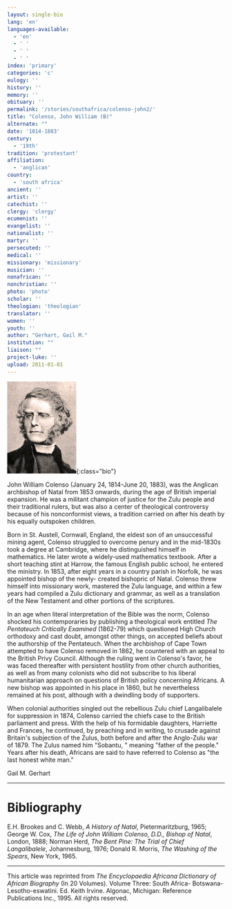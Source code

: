 ```yaml
---
layout: single-bio
lang: 'en'
languages-available:
  - 'en'
  - ' '
  - ' '
  - ' '
index: 'primary'
categories: 'c'
eulogy: ''
history: ''
memory: ''
obituary: ''
permalink: '/stories/southafrica/colenso-john2/'
title: "Colenso, John William (B)"
alternate: ""
date: '1814-1883'
century:
  - '19th'
tradition: 'protestant'
affiliation:
  - 'anglican'
country:
  - 'south africa'
ancient: ''
artist: ''
catechist: ''
clergy: 'clergy'
ecumenist: ''
evangelist: ''
nationalist: ''
martyr: ''
persecuted: ''
medical: ''
missionary: 'missionary'
musician: ''
nonafrican: ''
nonchristian: ''
photo: 'photo'
scholar: ''
theologian: 'theologian'
translator: ''
women: ''
youth: ''
author: "Gerhart, Gail M."
institution: ""
liaison: ""
project-luke: ''
upload: 2011-01-01
---
```


![John Colenso](/images/bio-pics/southafrica/colenso-john2/colenso.jpg){:class="bio"}

John William Colenso (January 24, 1814-June 20, 1883), was the Anglican archbishop of Natal from 1853 onwards, during the age of British imperial expansion. He was a militant champion of justice for the Zulu people and their traditional rulers, but was also a center of theological controversy because of his nonconformist views, a tradition carried on after his death by his equally outspoken children.

Born in St. Austell, Cornwall, England, the eldest son of an unsuccessful mining agent, Colenso struggled to overcome penury and in the mid-1830s took a degree at Cambridge, where he distinguished himself in mathematics. He later wrote a widely-used mathematics textbook. After a short teaching stint at Harrow, the famous English public school, he entered the ministry. In 1853, after eight years in a country parish in Norfolk, he was appointed bishop of the newly- created bishopric of Natal. Colenso threw himself into missionary work, mastered the Zulu language, and within a few years had compiled a Zulu dictionary and grammar, as well as a translation of the New Testament and other portions of the scriptures.

In an age when literal interpretation of the Bible was the norm, Colenso shocked his contemporaries by publishing a theological work entitled *The Pentateuch Critically Examined* (1862-79) which questioned High Church orthodoxy and cast doubt, amongst other things, on accepted beliefs about the authorship of the Pentateuch. When the archbishop of Cape Town attempted to have Colenso removed in 1862, he countered with an appeal to the British Privy Council. Although the ruling went in Colenso's favor, he was faced thereafter with persistent hostility from other church authorities, as well as from many colonists who did not subscribe to his liberal humanitarian approach on questions of British policy concerning Africans. A new bishop was appointed in his place in 1860, but he nevertheless remained at his post, although with a dwindling body of supporters.

When colonial authorities singled out the rebellious Zulu chief Langalibalele for suppression in 1874, Colenso carried the chiefs case to the British parliament and press. With the help of his formidable daughters, Harriette and Frances, he continued, by preaching and in writing, to crusade against Britain's subjection of the Zulus, both before and after the Anglo-Zulu war of 1879. The Zulus named him "Sobantu, " meaning "father of the people." Years after his death, Africans are said to have referred to Colenso as "the last honest white man."

Gail M. Gerhart

---

# Bibliography

E.H. Brookes and C. Webb, *A History of Natal*, Pietermaritzburg, 1965; George W. Cox, *The Life of John William Colenso, D.D., Bishop of Natal*, London, 1888; Norman Herd, *The Bent Pine: The Trial of Chief Langalibalele*, Johannesburg, 1976; Donald R. Morris, *The Washing of the Spears*, New York, 1965.

---

This article was reprinted from *The Encyclopaedia Africana Dictionary of African Biography* (In 20 Volumes). Volume Three: South Africa- Botswana-Lesotho-eswatini. Ed. Keith Irvine. Algonac, Michigan: Reference Publications Inc., 1995.  All rights reserved.
